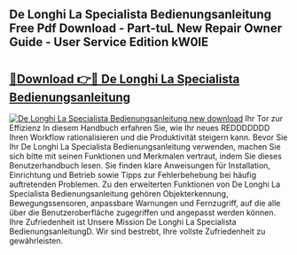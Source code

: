 ## De Longhi La Specialista Bedienungsanleitung Free Pdf Download - Part-tuL New Repair Owner Guide - User Service Edition kW0IE

# <h2><a href="http://df0zrkb.blite.top/?on=De+Longhi+La+Specialista+Bedienungsanleitung">🔗Download 👉🔴 De Longhi La Specialista Bedienungsanleitung</a></h2>

[![De Longhi La Specialista Bedienungsanleitung new download](https://i.imgur.com/lujVjoI.png)](http://df0zrkb.blite.top/?on=De+Longhi+La+Specialista+Bedienungsanleitung)
Ihr Tor zur Effizienz In diesem Handbuch erfahren Sie, wie Ihr neues REDDDDDDD Ihren Workflow rationalisieren und die Produktivität steigern kann. Bevor Sie Ihr De Longhi La Specialista Bedienungsanleitung verwenden, machen Sie sich bitte mit seinen Funktionen und Merkmalen vertraut, indem Sie dieses Benutzerhandbuch lesen. Sie finden klare Anweisungen für Installation, Einrichtung und Betrieb sowie Tipps zur Fehlerbehebung bei häufig auftretenden Problemen. Zu den erweiterten Funktionen von De Longhi La Specialista Bedienungsanleitung gehören Objekterkennung, Bewegungssensoren, anpassbare Warnungen und Fernzugriff, auf die alle über die Benutzeroberfläche zugegriffen und angepasst werden können. Ihre Zufriedenheit ist Unsere Mission De Longhi La Specialista BedienungsanleitungD. Wir sind bestrebt, Ihre vollste Zufriedenheit zu gewährleisten.
